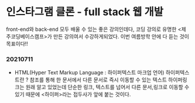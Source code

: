# 인스타그램 클론 - full stack 웹 개발
front-end와 back-end 모두 배울 수 있는 좋은 강의인데다, 코딩 강의로 유명한 <제주코딩베이스캠프>가 만든 강의여서 수강하게되었다. 이번 여름방학 안에 다 듣는 것이 목표이다!! 
### 20210711
- HTML(Hyper Text Markup Language : 하이퍼텍스트 마크업 언어)
  하이퍼텍스트란 ? 참조를 통해 한 문서에서 다른 문서로 즉시 이동할 수 있는 텍스트
  하이퍼링크는 원래 알고 있었는데 단순한 링크, 텍스트를 넘어서 다른 문서,링크로 이동할 수 있기 때문에 <하이퍼>라는 접두사가 앞에 붙는 것이다.
